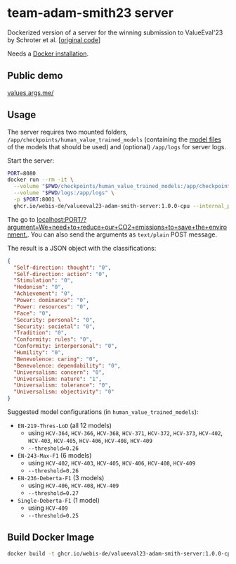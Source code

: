 # team-adam-smith23 server

Dockerized version of a server for the winning submission to ValueEval'23 by Schroter et al. [[original code](https://github.com/danielschroter/human_value_detector)]

Needs a [Docker installation](https://docs.docker.com/engine/installation/).

## Public demo

[values.args.me/](https://values.args.me/)

## Usage

The server requires two mounted folders, `/app/checkpoints/human_value_trained_models` (containing the [model files](https://zenodo.org/record/7656534) of the models that should be used) and (optional) `/app/logs` for server logs.

Start the server:
```bash
PORT=8080
docker run --rm -it \
  --volume "$PWD/checkpoints/human_value_trained_models:/app/checkpoints/human_value_trained_models" \
  --volume "$PWD/logs:/app/logs" \
  -p $PORT:8001 \
  ghcr.io/webis-de/valueeval23-adam-smith-server:1.0.0-cpu --internal_port=8001 --threshold=0.26
```

The go to [localhost:PORT/?argument=We+need+to+reduce+our+CO2+emissions+to+save+the+environment.](http://localhost:8080/?argument=We+need+to+reduce+our+CO2+emissions+to+save+the+environment.). You can also send the arguments as `text/plain` POST message.

The result is a JSON object with the classifications:
```json
{
  "Self-direction: thought": "0",
  "Self-direction: action": "0",
  "Stimulation": "0",
  "Hedonism": "0",
  "Achievement": "0",
  "Power: dominance": "0",
  "Power: resources": "0",
  "Face": "0",
  "Security: personal": "0",
  "Security: societal": "0",
  "Tradition": "0",
  "Conformity: rules": "0",
  "Conformity: interpersonal": "0",
  "Humility": "0",
  "Benevolence: caring": "0",
  "Benevolence: dependability": "0",
  "Universalism: concern": "0",
  "Universalism: nature": "1",
  "Universalism: tolerance": "0",
  "Universalism: objectivity": "0"
}
```

Suggested model configurations (in `human_value_trained_models`):
- `EN-219-Thres-LoD` (all 12 models)
  - using `HCV-364`, `HCV-366`, `HCV-368`, `HCV-371`, `HCV-372`, `HCV-373`, `HCV-402`, `HCV-403`, `HCV-405`, `HCV-406`, `HCV-408`, `HCV-409`
  - `--threshold=0.26`
- `EN-243-Max-F1` (6 models)
  - using `HCV-402`, `HCV-403`, `HCV-405`, `HCV-406`, `HCV-408`, `HCV-409`
  - `--threshold=0.26`
- `EN-236-Deberta-F1` (3 models)
  - using `HCV-406`, `HCV-408`, `HCV-409`
  - `--threshold=0.27`
- `Single-Deberta-F1` (1 model)
  - using `HCV-409`
  - `--threshold=0.25`


## Build Docker Image

```bash
docker build -t ghcr.io/webis-de/valueeval23-adam-smith-server:1.0.0-cpu -f Dockerfile .
```

